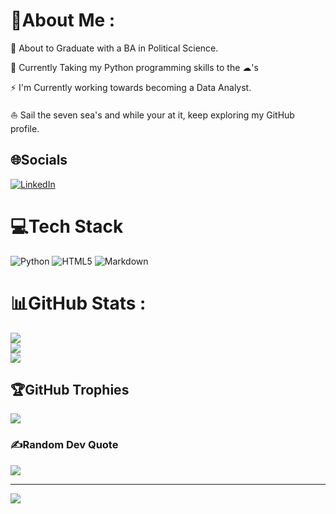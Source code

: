 # 💫About Me :
🍎 About to Graduate with a BA in Political Science.

🐍 Currently Taking my Python programming skills to the ☁'s

⚡ I'm Currently working towards becoming a Data Analyst.

⛵ Sail the seven sea's and while your at it, keep exploring my
GitHub profile.


## 🌐Socials
[![LinkedIn](https://img.shields.io/badge/LinkedIn-%230077B5.svg?logo=linkedin&logoColor=white)](https://linkedin.com/in/https://www.linkedin.com/in/dean-lour-78755833b/) 

# 💻Tech Stack
![Python](https://img.shields.io/badge/python-3670A0?style=plastic&logo=python&logoColor=ffdd54)  ![HTML5](https://img.shields.io/badge/html5-%23E34F26.svg?style=plastic&logo=html5&logoColor=white) ![Markdown](https://img.shields.io/badge/markdown-%23000000.svg?style=plastic&logo=markdown&logoColor=white)
# 📊GitHub Stats :
![](https://github-readme-stats.vercel.app/api?username=SouDLour&theme=blue-green&hide_border=true&include_all_commits=true&count_private=true)<br/>
![](https://github-readme-streak-stats.herokuapp.com/?user=SouDLour&theme=blue-green&hide_border=true)<br/>
![](https://github-readme-stats.vercel.app/api/top-langs/?username=SouDLour&theme=blue-green&hide_border=true&include_all_commits=true&count_private=true&layout=compact)

## 🏆GitHub Trophies
![](https://github-trophies.vercel.app/?username=SouDLour&theme=radical&no-frame=false&no-bg=false&margin-w=4)

### ✍️Random Dev Quote
![](https://quotes-github-readme.vercel.app/api?type=vetical&theme=gruvbox)

---
[![](https://visitcount.itsvg.in/api?id=SouDLour&icon=9&color=0)](https://visitcount.itsvg.in)
